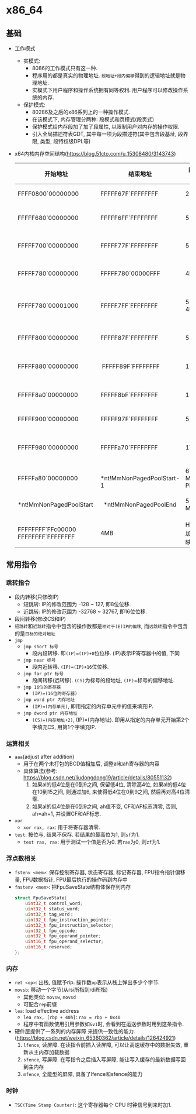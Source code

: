 # x86_64
## 基础
* 工作模式
    * 实模式: 
        * 8086的工作模式只有这一种. 
        * 程序用的都是真实的物理地址. `段地址+段内偏移`得到的逻辑地址就是物理地址. 
        * 实模式下用户程序和操作系统拥有同等权利. 用户程序可以修改操作系统的内存. 
    * 保护模式: 
        * 80286及之后的x86系列上的一种操作模式. 
        * 在该模式下, 内存管理分两种: 段模式和页模式(段页式)
        * 保护模式给内存段加了加了段属性, 以限制用户对内存的操作权限. 
        * 引入全局描述符表GDT, 其中每一项为段描述符(其中包含段基址, 段界限, 类型, 段特权级DPL等)

* x64内核内存空间结构(https://blog.51cto.com/u_15308480/3143743)

    |开始地址|结束地址|内存大小|用途|
    |-|-|-|-|
    | FFFF0800\`00000000 | FFFFF67F\`FFFFFFFF | 238TB | 未使用 |
    | FFFFF680\`00000000 | FFFFF6FF\`FFFFFFFF | 512GB | PTE内存空间 |
    | FFFFF700\`00000000 | FFFFF77F\`FFFFFFFF | 512GB | Hyper内存空间 |
    | FFFFF780\`00000000 | FFFFF780\`00000FFF | 4KB | 系统共享空间 |
    | FFFFF780\`00001000 | FFFFF7FF\`FFFFFFFF | 512GB-4K | 系统cache工作集 |
    | FFFFF800\`00000000 | FFFFF87F\`FFFFFFFF | 512GB | 初始化映射区 |
    | FFFFF880\`00000000 | FFFFF89F\`FFFFFFFF | 128GB | 系统PTE区域 |
    | FFFFF8a0\`00000000 | FFFFF8bF\`FFFFFFFF | 128GB | 分页池区域 |
    | FFFFF900\`00000000 |  FFFFF97F\`FFFFFFFF | 512GB | 会话空间 |
    | FFFFF980\`00000000 |  FFFFFa70\`FFFFFFFF | 1TB | 内核动态虚拟空间 |
    | FFFFFa80\`00000000 |  *nt!MmNonPagedPoolStart-1 | 6TB Max PFN | 数据 |
    | *nt!MmNonPagedPoolStart  |  *nt!MmNonPagedPoolEnd | 512GB Max | 不分页内存池 |
    | FFFFFFFF\`FFc00000 FFFFFFFF\`FFFFFFFF | 4MB | HAL和加载器映射区 |
    
## 常用指令

### 跳转指令
* 段内转移(只修改IP)
    * 短跳转: IP的修改范围为 -128 ~ 127, 即8位位移. 
    * 近跳转: IP的修改范围为 -32768 ~ 32767, 即16位位移. 
* 段间转移(修改CS和IP)
* `短跳转`和`近跳转`指令中包含的操作数都是`相对于(E)IP的偏移`, 而`远跳转`指令中包含的是`目标的绝对地址`
* `jmp`
    * `jmp short 标号`
        * 段内段转移. 即`(IP)=(IP)+8`位位移. (IP)表示IP寄存器中的值, 下同
    * `jmp near 标号`
        * 段内近转移. `(IP)=(IP)+16`位位移. 
    * `jmp far ptr 标号`
        * 段间转移(远转移). `(CS)`为标号的段地址, `(IP)`=标号的偏移地址. 
    * `jmp 16位的寄存器`
        * `(IP)=(16位的寄存器)`
    * `jmp word ptr 内存地址`
        * `(IP)=(内存单元)`, 即用指定的内存单元中的值来填充IP. 
    * `jmp dword ptr 内存地址`
        * `(CS)=(内存地址+2)`, (IP)=(内存地址). 即用从指定的内存单元开始第2个字填充CS, 用第1个字填充IP. 


### 运算相关
* `aaa`(adjust after addition)
    * 用于在两个未打包的BCD值相加后, 调整al和ah寄存器的内容
    * 具体算法(参考: https://blog.csdn.net/liudongdong19/article/details/80551132)
        1. 如果al的低4位是在0到9之间, 保留低4位, 清除高4位, 如果al的低4位在10到15之间, 则通过加6, 来使得低4位在0到9之间, 然后再对高4位清零. 
        2. 如果al的低4位是在0到9之间, ah值不变, CF和AF标志清零, 否则, ah=ah+1, 并设置CF和AF标志. 
* `xor`
    * `xor rax, rax`: 用于将寄存器清零.
* `test`: 按位与, 结果不保存. 若结果的最高位为1, 则`sf`为1. 
    * `test rax, rax`: 用于测试一个值是否为0. 若`rax`为0, 则`zf`为1.

### 浮点数相关
* `fstenv <mem>`: 保存控制寄存器, 状态寄存器, 标记寄存器, FPU指令指针偏移量, FPU数据指针, FPU最后执行的操作码到内存中
* `fnstenv <mem>`: 把FpuSaveState结构体保存到内存
    ```c
    struct FpuSaveState{
        uint32_t control_word;
        uint32_t status_word;
        uint32_t tag_word；
        uint32_t fpu_instruction_pointer;
        uint32_t fpu_instruction_selector;
        uint32_t fpu_opcode;
        uint32_t fpu_operand_pointer;
        uint16_t fpu_operand_selector;
        uint16_t reserved;
    };
    ```

### 内存
* `ret <op>`: 出栈, 值赋予rip. 操作数`op`表示从栈上弹出多少个字节. 
* `movsb`: 移动一个字节(从rsi所指到rdi所指)
    * 其他类似: `movsw`, `movsd`
    * 可配合`rep`前缀
* `lea`: load effective address
    * `lea rax, [rbp + 40h]`: `rax = rbp + 0x40`
    * 程序中有函数使用引用参数如`&v1`时, 会看到在运送参数时用到这条指令. 
* 硬件层提供了一系列的内存屏障 来提供一致性的能力. (https://blog.csdn.net/weixin_65360362/article/details/126424921)
    1. `lfence`, 读屏障. 在读指令前插入读屏障, 可以让高速缓存中的数据失效, 重新从主内存加载数据
    2. `sfence`, 写屏障. 在写指令之后插入写屏障, 能让写入缓存的最新数据写回到主内存
    3. `mfence`, 全能型的屏障, 具备了lfence和sfence的能力

### 时钟
* `TSC(Time Stamp Counter)`: 这个寄存器每个 CPU 时钟信号到来时加1. 